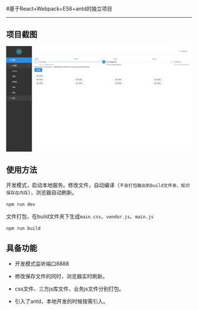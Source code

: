 #基于React+Webpack+ES6+antd的独立项目


----------

## 项目截图

![](https://github.com/degree1992/img_store/blob/master/1557414366817.gif)


## 使用方法

开发模式，启动本地服务。修改文件，自动编译（`不会打包输出到build文件夹，知识保存在内存`），浏览器自动刷新。
```js
npm run dev
```

文件打包，在build文件夹下生成`main.css`、`vendor.js`、`main.js`
```js
npm run build
```

## 具备功能

- 开发模式监听端口8888

- 修改保存文件的同时，浏览器实时刷新。

- css文件、三方js库文件，业务js文件分别打包。

- 引入了antd，本地开发的时候按需引入。
